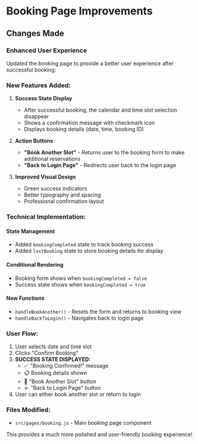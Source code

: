 # Booking Page Improvements

## Changes Made

### Enhanced User Experience
Updated the booking page to provide a better user experience after successful booking:

### New Features Added:

1. **Success State Display**
   - After successful booking, the calendar and time slot selection disappear
   - Shows a confirmation message with checkmark icon
   - Displays booking details (date, time, booking ID)

2. **Action Buttons**
   - **"Book Another Slot"** - Returns user to the booking form to make additional reservations
   - **"Back to Login Page"** - Redirects user back to the login page

3. **Improved Visual Design**
   - Green success indicators
   - Better typography and spacing
   - Professional confirmation layout

### Technical Implementation:

#### State Management
- Added `bookingCompleted` state to track booking success
- Added `lastBooking` state to store booking details for display

#### Conditional Rendering
- Booking form shows when `bookingCompleted = false`
- Success state shows when `bookingCompleted = true`

#### New Functions
- `handleBookAnother()` - Resets the form and returns to booking view
- `handleBackToLogin()` - Navigates back to login page

### User Flow:
1. User selects date and time slot
2. Clicks "Confirm Booking"
3. **SUCCESS STATE DISPLAYED:**
   - ✅ "Booking Confirmed!" message
   - 📋 Booking details shown
   - 📅 "Book Another Slot" button
   - ← "Back to Login Page" button
4. User can either book another slot or return to login

### Files Modified:
- `src/pages/booking.js` - Main booking page component

This provides a much more polished and user-friendly booking experience!
